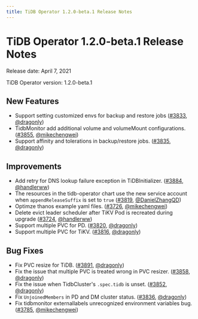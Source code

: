 ```yaml
---
title: TiDB Operator 1.2.0-beta.1 Release Notes
---
```


# TiDB Operator 1.2.0-beta.1 Release Notes

Release date: April 7, 2021

TiDB Operator version: 1.2.0-beta.1

## New Features

- Support setting customized envs for backup and restore jobs ([#3833](https://github.com/pingcap/tidb-operator/pull/3833), [@dragonly](https://github.com/dragonly))
- TidbMonitor add additional volume and volumeMount configurations. ([#3855](https://github.com/pingcap/tidb-operator/pull/3855), [@mikechengwei](https://github.com/mikechengwei))
- Support affinity and tolerations in backup/restore jobs. ([#3835](https://github.com/pingcap/tidb-operator/pull/3835), [@dragonly](https://github.com/dragonly))

## Improvements

- Add retry for DNS lookup failure exception in TiDBInitializer. ([#3884](https://github.com/pingcap/tidb-operator/pull/3884), [@handlerww](https://github.com/handlerww))
- The resources in the tidb-operator chart use the new service account when `appendReleaseSuffix` is set to `true` ([#3819](https://github.com/pingcap/tidb-operator/pull/3819), [@DanielZhangQD](https://github.com/DanielZhangQD))
- Optimze thanos example yaml files. ([#3726](https://github.com/pingcap/tidb-operator/pull/3726), [@mikechengwei](https://github.com/mikechengwei))
- Delete evict leader scheduler after TiKV Pod is recreated during upgrade ([#3724](https://github.com/pingcap/tidb-operator/pull/3724), [@handlerww](https://github.com/handlerww))
- Support multiple PVC for PD. ([#3820](https://github.com/pingcap/tidb-operator/pull/3820), [@dragonly](https://github.com/dragonly))
- Support multiple PVC for TiKV. ([#3816](https://github.com/pingcap/tidb-operator/pull/3816), [@dragonly](https://github.com/dragonly))

## Bug Fixes

- Fix PVC resize for TiDB. ([#3891](https://github.com/pingcap/tidb-operator/pull/3891), [@dragonly](https://github.com/dragonly))
- Fix the issue that multiple PVC is treated wrong in PVC resizer. ([#3858](https://github.com/pingcap/tidb-operator/pull/3858), [@dragonly](https://github.com/dragonly))
- Fix the issue when TidbCluster's `.spec.tidb` is unset. ([#3852](https://github.com/pingcap/tidb-operator/pull/3852), [@dragonly](https://github.com/dragonly))
- Fix `UnjoinedMembers` in PD and DM cluster status. ([#3836](https://github.com/pingcap/tidb-operator/pull/3836), [@dragonly](https://github.com/dragonly))
- Fix tidbmonitor externallabels unrecognized environment variables bug. ([#3785](https://github.com/pingcap/tidb-operator/pull/3785), [@mikechengwei](https://github.com/mikechengwei))
